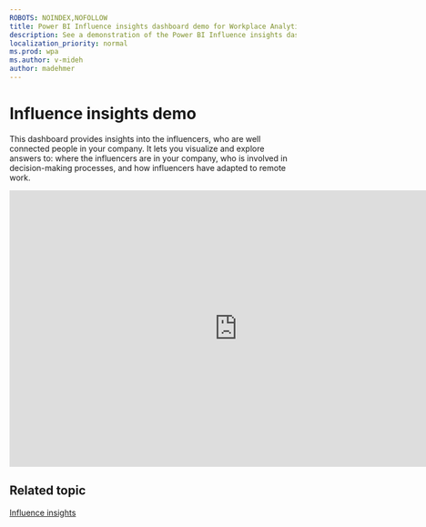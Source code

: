 ```yaml
---
ROBOTS: NOINDEX,NOFOLLOW
title: Power BI Influence insights dashboard demo for Workplace Analytics
description: See a demonstration of the Power BI Influence insights dashboard
localization_priority: normal 
ms.prod: wpa
ms.author: v-mideh
author: madehmer
---
```

# Influence insights demo

This dashboard provides insights into the influencers, who are well connected people in your company. It lets you visualize and explore answers to: where the influencers are in your company, who is involved in decision-making processes, and how influencers have adapted to remote work.


<iframe width="800" height="486" src="https://msit.powerbi.com/view?r=eyJrIjoiZWMyNTJmNzktOWQzYy00OTEwLTgxZmQtZDZmMGI1OTJjYjYwIiwidCI6IjcyZjk4OGJmLTg2ZjEtNDFhZi05MWFiLTJkN2NkMDExZGI0NyIsImMiOjV9&embedImagePlaceholder=true" frameborder="0" allowFullScreen="true"></iframe>


## Related topic

[Influence insights](../tutorials/pbi-influence-db.md)
